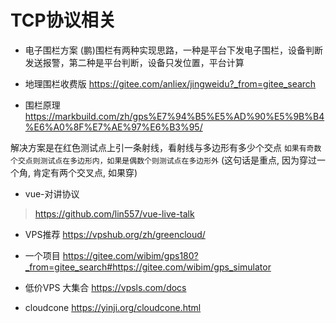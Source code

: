 # TCP协议相关


- 电子围栏方案
 (鹏)围栏有两种实现思路，一种是平台下发电子围栏，设备判断发送报警，第二种是平台判断，设备只发位置，平台计算


- 地理围栏收费版
 https://gitee.com/anliex/jingweidu?_from=gitee_search


- 围栏原理
https://markbuild.com/zh/gps%E7%94%B5%E5%AD%90%E5%9B%B4%E6%A0%8F%E7%AE%97%E6%B3%95/

解决方案是在红色测试点上引一条射线，看射线与多边形有多少个交点 `如果有奇数个交点则测试点在多边形内，如果是偶数个则测试点在多边形外` (这句话是重点, 因为穿过一个角, 肯定有两个交叉点, 如果穿)


- vue-对讲协议
> https://github.com/lin557/vue-live-talk


- VPS推荐
https://vpshub.org/zh/greencloud/

- 一个项目
https://gitee.com/wibim/gps180?_from=gitee_search#https://gitee.com/wibim/gps_simulator

- 低价VPS 大集合
https://vpsls.com/docs

- cloudcone 
https://yinji.org/cloudcone.html